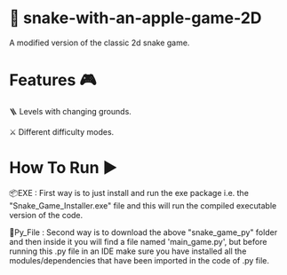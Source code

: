 # 🐍 snake-with-an-apple-game-2D
A modified version of the classic 2d snake game.

# Features 🎮
🪜 Levels with changing grounds.

⚔️ Different difficulty modes.

# How To Run ▶️
📦EXE : First way is to just install and run the exe package i.e. the "Snake_Game_Installer.exe" file and this will run the compiled executable version of the code.

📁Py_File : Second way is to download the above "snake_game_py" folder and then inside it you will find a file named 'main_game.py', but before running this .py file in an IDE make sure you have installed all the modules/dependencies that have been imported in the code of .py file.
